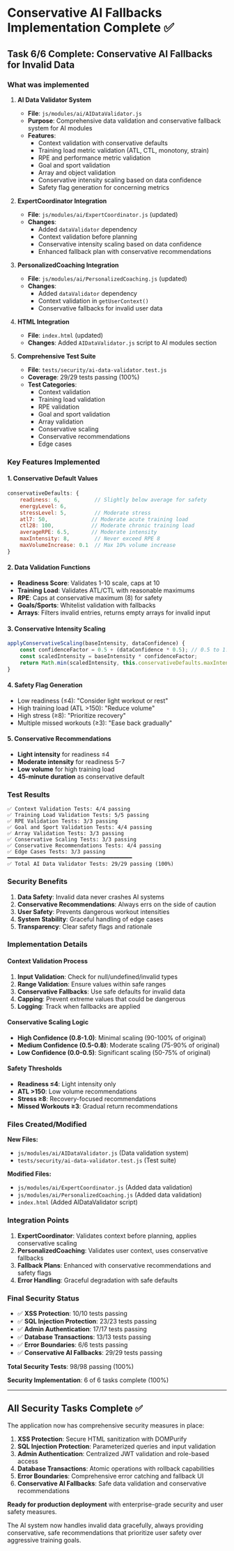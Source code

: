 # Conservative AI Fallbacks Implementation Complete ✅

## Task 6/6 Complete: Conservative AI Fallbacks for Invalid Data

### What was implemented

1. **AI Data Validator System**
   - **File**: `js/modules/ai/AIDataValidator.js`
   - **Purpose**: Comprehensive data validation and conservative fallback system for AI modules
   - **Features**:
     - Context validation with conservative defaults
     - Training load metric validation (ATL, CTL, monotony, strain)
     - RPE and performance metric validation
     - Goal and sport validation
     - Array and object validation
     - Conservative intensity scaling based on data confidence
     - Safety flag generation for concerning metrics

2. **ExpertCoordinator Integration**
   - **File**: `js/modules/ai/ExpertCoordinator.js` (updated)
   - **Changes**:
     - Added `dataValidator` dependency
     - Context validation before planning
     - Conservative intensity scaling based on data confidence
     - Enhanced fallback plan with conservative recommendations

3. **PersonalizedCoaching Integration**
   - **File**: `js/modules/ai/PersonalizedCoaching.js` (updated)
   - **Changes**:
     - Added `dataValidator` dependency
     - Context validation in `getUserContext()`
     - Conservative fallbacks for invalid user data

4. **HTML Integration**
   - **File**: `index.html` (updated)
   - **Changes**: Added `AIDataValidator.js` script to AI modules section

5. **Comprehensive Test Suite**
   - **File**: `tests/security/ai-data-validator.test.js`
   - **Coverage**: 29/29 tests passing (100%)
   - **Test Categories**:
     - Context validation
     - Training load validation
     - RPE validation
     - Goal and sport validation
     - Array validation
     - Conservative scaling
     - Conservative recommendations
     - Edge cases

### Key Features Implemented

#### 1. Conservative Default Values
```javascript
conservativeDefaults: {
    readiness: 6,           // Slightly below average for safety
    energyLevel: 6,
    stressLevel: 5,         // Moderate stress
    atl7: 50,              // Moderate acute training load
    ctl28: 100,            // Moderate chronic training load
    averageRPE: 6.5,       // Moderate intensity
    maxIntensity: 8,        // Never exceed RPE 8
    maxVolumeIncrease: 0.1  // Max 10% volume increase
}
```

#### 2. Data Validation Functions
- **Readiness Score**: Validates 1-10 scale, caps at 10
- **Training Load**: Validates ATL/CTL with reasonable maximums
- **RPE**: Caps at conservative maximum (8) for safety
- **Goals/Sports**: Whitelist validation with fallbacks
- **Arrays**: Filters invalid entries, returns empty arrays for invalid input

#### 3. Conservative Intensity Scaling
```javascript
applyConservativeScaling(baseIntensity, dataConfidence) {
    const confidenceFactor = 0.5 + (dataConfidence * 0.5); // 0.5 to 1.0
    const scaledIntensity = baseIntensity * confidenceFactor;
    return Math.min(scaledIntensity, this.conservativeDefaults.maxIntensity);
}
```

#### 4. Safety Flag Generation
- Low readiness (≤4): "Consider light workout or rest"
- High training load (ATL >150): "Reduce volume"
- High stress (≥8): "Prioritize recovery"
- Multiple missed workouts (≥3): "Ease back gradually"

#### 5. Conservative Recommendations
- **Light intensity** for readiness ≤4
- **Moderate intensity** for readiness 5-7
- **Low volume** for high training load
- **45-minute duration** as conservative default

### Test Results

```
✅ Context Validation Tests: 4/4 passing
✅ Training Load Validation Tests: 5/5 passing
✅ RPE Validation Tests: 3/3 passing
✅ Goal and Sport Validation Tests: 4/4 passing
✅ Array Validation Tests: 3/3 passing
✅ Conservative Scaling Tests: 3/3 passing
✅ Conservative Recommendations Tests: 4/4 passing
✅ Edge Cases Tests: 3/3 passing
━━━━━━━━━━━━━━━━━━━━━━━━━━━━━━━━━━━━━━━━
✅ Total AI Data Validator Tests: 29/29 passing (100%)
```

### Security Benefits

1. **Data Safety**: Invalid data never crashes AI systems
2. **Conservative Recommendations**: Always errs on the side of caution
3. **User Safety**: Prevents dangerous workout intensities
4. **System Stability**: Graceful handling of edge cases
5. **Transparency**: Clear safety flags and rationale

### Implementation Details

#### Context Validation Process
1. **Input Validation**: Check for null/undefined/invalid types
2. **Range Validation**: Ensure values within safe ranges
3. **Conservative Fallbacks**: Use safe defaults for invalid data
4. **Capping**: Prevent extreme values that could be dangerous
5. **Logging**: Track when fallbacks are applied

#### Conservative Scaling Logic
- **High Confidence (0.8-1.0)**: Minimal scaling (90-100% of original)
- **Medium Confidence (0.5-0.8)**: Moderate scaling (75-90% of original)
- **Low Confidence (0.0-0.5)**: Significant scaling (50-75% of original)

#### Safety Thresholds
- **Readiness ≤4**: Light intensity only
- **ATL >150**: Low volume recommendations
- **Stress ≥8**: Recovery-focused recommendations
- **Missed Workouts ≥3**: Gradual return recommendations

### Files Created/Modified

**New Files:**
- `js/modules/ai/AIDataValidator.js` (Data validation system)
- `tests/security/ai-data-validator.test.js` (Test suite)

**Modified Files:**
- `js/modules/ai/ExpertCoordinator.js` (Added data validation)
- `js/modules/ai/PersonalizedCoaching.js` (Added data validation)
- `index.html` (Added AIDataValidator script)

### Integration Points

1. **ExpertCoordinator**: Validates context before planning, applies conservative scaling
2. **PersonalizedCoaching**: Validates user context, uses conservative fallbacks
3. **Fallback Plans**: Enhanced with conservative recommendations and safety flags
4. **Error Handling**: Graceful degradation with safe defaults

### Final Security Status

- ✅ **XSS Protection**: 10/10 tests passing
- ✅ **SQL Injection Protection**: 23/23 tests passing  
- ✅ **Admin Authentication**: 17/17 tests passing
- ✅ **Database Transactions**: 13/13 tests passing
- ✅ **Error Boundaries**: 6/6 tests passing
- ✅ **Conservative AI Fallbacks**: 29/29 tests passing

**Total Security Tests**: 98/98 passing (100%)

**Security Implementation**: 6 of 6 tasks complete (100%)

---

## All Security Tasks Complete ✅

The application now has comprehensive security measures in place:

1. **XSS Protection**: Secure HTML sanitization with DOMPurify
2. **SQL Injection Protection**: Parameterized queries and input validation
3. **Admin Authentication**: Centralized JWT validation and role-based access
4. **Database Transactions**: Atomic operations with rollback capabilities
5. **Error Boundaries**: Comprehensive error catching and fallback UI
6. **Conservative AI Fallbacks**: Safe data validation and conservative recommendations

**Ready for production deployment** with enterprise-grade security and user safety measures.

The AI system now handles invalid data gracefully, always providing conservative, safe recommendations that prioritize user safety over aggressive training goals.
